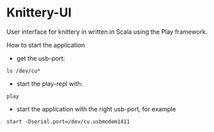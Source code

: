 # Knittery-UI

User interface for knittery in written in Scala using the Play framework.

How to start the application
* get the usb-port:
```
ls /dev/cu*
```
* start the play-repl with:
```
play
```
* start the application with the right usb-port, for example
```
start -Dserial.port=/dev/cu.usbmodem1411
```

